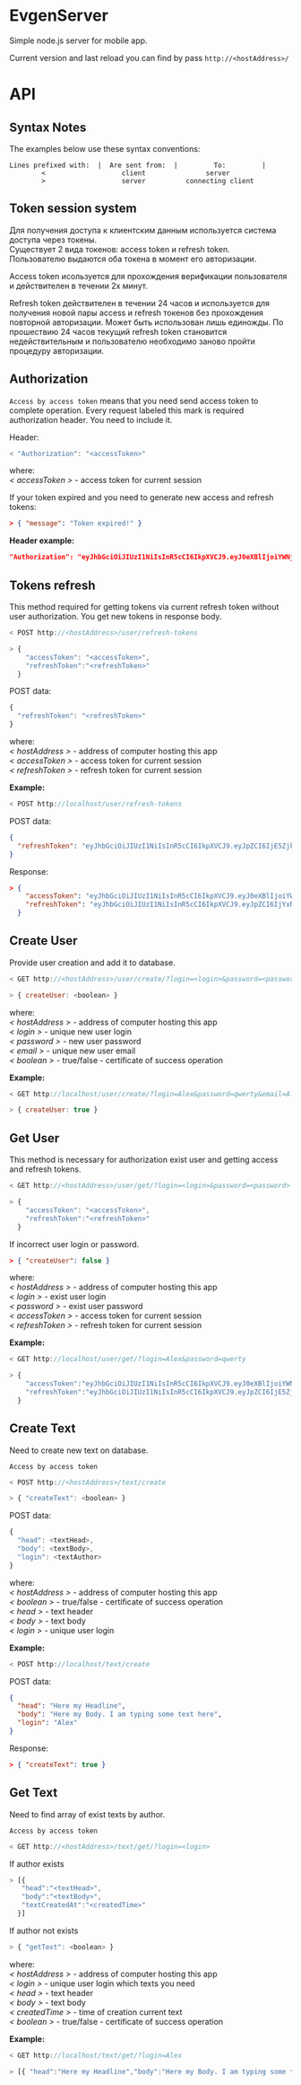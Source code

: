 # EvgenServer

Simple node.js server for mobile app.

Current version and last reload you can find by pass `http://<hostAddress>/`

# API

## Syntax Notes

The examples below use these syntax conventions:

```
Lines prefixed with:  |  Are sent from:	 |         To:         |
        <                   client               server
        >                   server          connecting client
```

## Token session system

Для получения доступа к клиентским данным используется система доступа через токены.  
Существует 2 вида токенов: access token и refresh token.  
Пользователю выдаются оба токена в момент его авторизации.

Access token исользуется для прохождения верификации пользователя и действителен в течении 2х минут.

Refresh token действителен в течении 24 часов и используется для получения новой пары access и refresh токенов без прохождения повторной авторизации.
Может быть использован лишь единожды.
По прошествию 24 часов текущий refresh token становится недействительным и пользователю необходимо заново пройти процедуру авторизации.

## Authorization

`Access by access token` means that you need send access token to complete operation.
Every request labeled this mark is required authorization header. You need to include it.

Header:

```js
< "Authorization": "<accessToken>"
```

where:  
 _< accessToken >_ - access token for current session

If your token expired and you need to generate new access and refresh tokens:

```json
> { "message": "Token expired!" }
```

**Header example:**

```json
"Authorization": "eyJhbGciOiJIUzI1NiIsInR5cCI6IkpXVCJ9.eyJ0eXBlIjoiYWNjZXNzIiwiaWF0IjoxNTM3OTM5NTIxLCJleHAiOjE1Mzc5Mzk2NDF9.8nTxJh4GN6cDHw3gOBd6684CMoBbiyCaUDD8Cm-eoKY"
```

## Tokens refresh

This method required for getting tokens via current refresh token without user authorization. You get new tokens in response body.

```js
< POST http://<hostAddress>/user/refresh-tokens

> {
    "accessToken": "<accessToken>",
    "refreshToken":"<refreshToken>"
  }
```

POST data:

```js
{
  "refreshToken": "<refreshToken>"
}
```

where:  
 _< hostAddress >_ - address of computer hosting this app  
 _< accessToken >_ - access token for current session  
 _< refreshToken >_ - refresh token for current session

**Example:**

```js
< POST http://localhost/user/refresh-tokens
```

POST data:

```json
{
  "refreshToken": "eyJhbGciOiJIUzI1NiIsInR5cCI6IkpXVCJ9.eyJpZCI6IjE5ZjkyYjU4LTdkZTEtNDdlNy1iOTMyLTQxYTFhN2RlMmQyMiIsInR5cGUiOiJyZWZyZXNoIiwiaWF0IjoxNTM3OTM5NTIxLCJleHAiOjE1MzgwMjU5MjF9.AOWM7PLhvClHszUqgvEAdI2ubkC8JiGgGbaZDFEFf28"
}
```

Response:

```json
> {
    "accessToken": "eyJhbGciOiJIUzI1NiIsInR5cCI6IkpXVCJ9.eyJ0eXBlIjoiYWNjZXNzIiwiaWF0IjoxNTM3OTk2ODc1LCJleHAiOjE1Mzc5OTY5OTV9.b_SdxzTwR4xWSfTw_rN-_2H1ZAWc2uBqSQSInoKKOjo",
    "refreshToken": "eyJhbGciOiJIUzI1NiIsInR5cCI6IkpXVCJ9.eyJpZCI6IjYxNTllZGQ5LThmMjYtNDYwMS04NmMzLTQ1ODdkZjNjZDIyNiIsInR5cGUiOiJyZWZyZXNoIiwiaWF0IjoxNTM3OTk2ODc1LCJleHAiOjE1MzgwODMyNzV9.QP6y5Sp9_CZd6i1RdnfEIlXuMzlREMtqvRIyPXUcr9M"
  }
```

## Create User

Provide user creation and add it to database.

```js
< GET http://<hostAddress>/user/create/?login=<login>&password=<password>&email=<email>

> { createUser: <boolean> }
```

where:  
 _< hostAddress >_ - address of computer hosting this app  
 _< login >_ - unique new user login  
 _< password >_ - new user password  
 _< email >_ - unique new user email  
 _< boolean >_ - true/false - certificate of success operation

**Example:**

```js
< GET http://localhost/user/create/?login=Alex&password=qwerty&email=Alex@gmail.com

> { createUser: true }
```

## Get User

This method is necessary for authorization exist user and getting access and refresh tokens.

```js
< GET http://<hostAddress>/user/get/?login=<login>&password=<password>

> {
    "accessToken": "<accessToken>",
    "refreshToken":"<refreshToken>"
  }
```

If incorrect user login or password.

```json
> { "createUser": false }
```

where:  
 _< hostAddress >_ - address of computer hosting this app  
 _< login >_ - exist user login  
 _< password >_ - exist user password  
 _< accessToken >_ - access token for current session  
 _< refreshToken >_ - refresh token for current session

**Example:**

```js
< GET http://localhost/user/get/?login=Alex&password=qwerty

> {
    "accessToken":"eyJhbGciOiJIUzI1NiIsInR5cCI6IkpXVCJ9.eyJ0eXBlIjoiYWNjZXNzIiwiaWF0IjoxNTM3OTM5NTIxLCJleHAiOjE1Mzc5Mzk2NDF9.8nTxJh4GN6cDHw3gOBd6684CMoBbiyCaUDD8Cm-eoKY",
    "refreshToken":"eyJhbGciOiJIUzI1NiIsInR5cCI6IkpXVCJ9.eyJpZCI6IjE5ZjkyYjU4LTdkZTEtNDdlNy1iOTMyLTQxYTFhN2RlMmQyMiIsInR5cGUiOiJyZWZyZXNoIiwiaWF0IjoxNTM3OTM5NTIxLCJleHAiOjE1MzgwMjU5MjF9.AOWM7PLhvClHszUqgvEAdI2ubkC8JiGgGbaZDFEFf28"
  }
```

## Create Text

Need to create new text on database.

`Access by access token`

```js
< POST http://<hostAddress>/text/create

> { "createText": <boolean> }
```

POST data:

```js
{
  "head": <textHead>,
  "body": <textBody>,
  "login": <textAuthor>
}
```

where:  
_< hostAddress >_ - address of computer hosting this app  
_< boolean >_ - true/false - certificate of success operation  
_< head >_ - text header  
_< body >_ - text body  
_< login >_ - unique user login

**Example:**

```js
< POST http://localhost/text/create
```

POST data:

```json
{
  "head": "Here my Headline",
  "body": "Here my Body. I am typing some text here",
  "login": "Alex"
}
```

Response:

```json
> { "createText": true }
```

## Get Text

Need to find array of exist texts by author.

`Access by access token`

```js
< GET http://<hostAddress>/text/get/?login=<login>
```

If author exists

```js
> [{
   "head":"<textHead>",
   "body":"<textBody>",
   "textCreatedAt":"<createdTime>"
  }]
```

If author not exists

```js
> { "getText": <boolean> }
```

where:  
_< hostAddress >_ - address of computer hosting this app  
_< login >_ - unique user login which texts you need  
_< head >_ - text header  
_< body >_ - text body  
_< createdTime >_ - time of creation current text  
_< boolean >_ - true/false - certificate of success operation

**Example:**

```js
< GET http://localhost/text/get/?login=Alex

> [{ "head":"Here my Headline","body":"Here my Body. I am typing some text here","textCreateDate":"2018-09-21T09:21:03.365Z" }]
```
